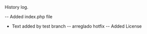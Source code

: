 History log.

-- Added index.php file
- Text added by test branch
-- arreglado hotfix
-- Added License